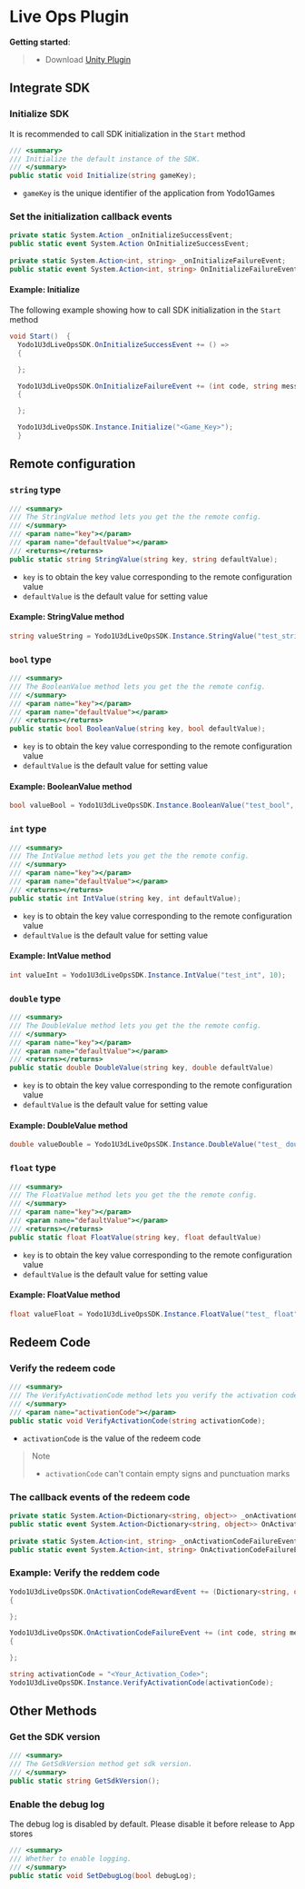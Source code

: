 # Live Ops Plugin

**Getting started**:

>* Download [Unity Plugin](https://bj-ali-opp-sdk-update.oss-cn-beijing.aliyuncs.com/Unity_Plugins/Live_Ops/Yodo1-LiveOps-1.0.0.unitypackage)

## Integrate SDK

### Initialize SDK

It is recommended to call SDK initialization in the `Start` method

```c#
/// <summary>
/// Initialize the default instance of the SDK.
/// </summary>
public static void Initialize(string gameKey);
```

* `gameKey` is the unique identifier of the application from Yodo1Games

### Set the initialization callback events

```c#
private static System.Action _onInitializeSuccessEvent;
public static event System.Action OnInitializeSuccessEvent;
   
private static System.Action<int, string> _onInitializeFailureEvent;
public static event System.Action<int, string> OnInitializeFailureEvent;
```

#### Example: Initialize

The following example showing how to call SDK initialization in the `Start` method

```c#
void Start()  {
  Yodo1U3dLiveOpsSDK.OnInitializeSuccessEvent += () =>
  {

  };

  Yodo1U3dLiveOpsSDK.OnInitializeFailureEvent += (int code, string message) =>
  {  

  };

  Yodo1U3dLiveOpsSDK.Instance.Initialize("<Game_Key>");
  }
```

## Remote configuration

### `string` type

```c#
/// <summary>
/// The StringValue method lets you get the the remote config.
/// </summary>
/// <param name="key"></param>
/// <param name="defaultValue"></param>
/// <returns></returns>
public static string StringValue(string key, string defaultValue);
```

* `key` is to obtain the key value corresponding to the remote configuration value
* `defaultValue` is the default value for setting value

#### Example: StringValue method

```c#
string valueString = Yodo1U3dLiveOpsSDK.Instance.StringValue("test_string", string.Empty);
```

### `bool` type

```c#
/// <summary>
/// The BooleanValue method lets you get the the remote config.
/// </summary>
/// <param name="key"></param>
/// <param name="defaultValue"></param>
/// <returns></returns>
public static bool BooleanValue(string key, bool defaultValue);
```

* `key` is to obtain the key value corresponding to the remote configuration value
* `defaultValue` is the default value for setting value

#### Example: BooleanValue method

```c#
bool valueBool = Yodo1U3dLiveOpsSDK.Instance.BooleanValue("test_bool", false);
```

### `int` type

```c#
/// <summary>
/// The IntValue method lets you get the the remote config.
/// </summary>
/// <param name="key"></param>
/// <param name="defaultValue"></param>
/// <returns></returns>
public static int IntValue(string key, int defaultValue);
```

* `key` is to obtain the key value corresponding to the remote configuration value
* `defaultValue` is the default value for setting value

#### Example: IntValue method

```c#
int valueInt = Yodo1U3dLiveOpsSDK.Instance.IntValue("test_int", 10);
```

### `double` type

```c#
/// <summary>
/// The DoubleValue method lets you get the the remote config.
/// </summary>
/// <param name="key"></param>
/// <param name="defaultValue"></param>
/// <returns></returns>
public static double DoubleValue(string key, double defaultValue)
```

* `key` is to obtain the key value corresponding to the remote configuration value
* `defaultValue` is the default value for setting value

#### Example: DoubleValue method

```c#
double valueDouble = Yodo1U3dLiveOpsSDK.Instance.DoubleValue("test_ double", 10.0);
```

### `float` type

```c#
/// <summary>
/// The FloatValue method lets you get the the remote config.
/// </summary>
/// <param name="key"></param>
/// <param name="defaultValue"></param>
/// <returns></returns>
public static float FloatValue(string key, float defaultValue)
```

* `key` is to obtain the key value corresponding to the remote configuration value
* `defaultValue` is the default value for setting value

#### Example: FloatValue method

```c#
float valueFloat = Yodo1U3dLiveOpsSDK.Instance.FloatValue("test_ float", 10.0);
```

## Redeem Code

### Verify the redeem code

```c#
/// <summary>
/// The VerifyActivationCode method lets you verify the activation code
/// </summary>
/// <param name="activationCode"></param>
public static void VerifyActivationCode(string activationCode);
```

* `activationCode` is the value of the redeem code

> Note
>
>* `activationCode` can't contain empty signs and punctuation marks

### The callback events of the redeem code

```c#
private static System.Action<Dictionary<string, object>> _onActivationCodeRewardEvent;
public static event System.Action<Dictionary<string, object>> OnActivationCodeRewardEvent;
   
private static System.Action<int, string> _onActivationCodeFailureEvent;
public static event System.Action<int, string> OnActivationCodeFailureEvent;
```

### Example: Verify the reddem code

```c#
Yodo1U3dLiveOpsSDK.OnActivationCodeRewardEvent += (Dictionary<string, object> reward) =>
{

};

Yodo1U3dLiveOpsSDK.OnActivationCodeFailureEvent += (int code, string message) =>
{

};

string activationCode = "<Your_Activation_Code>";
Yodo1U3dLiveOpsSDK.Instance.VerifyActivationCode(activationCode);
```

## Other Methods

### Get the SDK version

```c#
/// <summary>
/// The GetSdkVersion method get sdk version.
/// </summary>
public static string GetSdkVersion();
```

### Enable the debug log

The debug log is disabled by default. Please disable it before release to App stores

```c#
/// <summary>
/// Whether to enable logging.
/// </summary>
public static void SetDebugLog(bool debugLog);
```
